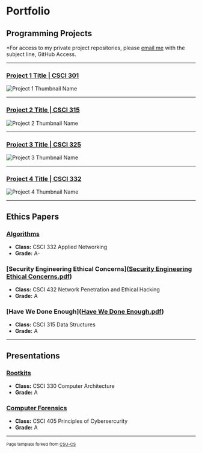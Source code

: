 Portfolio
=========

Programming Projects
--------------------

*For access to my private project repositories, please [email me](mailto:jeengelhardt@csustudent.net) with the subject line, GitHub Access.

---
### [Project 1 Title | CSCI 301](project1)

![Project 1 Thumbnail Name](images/dummy_thumbnail.jpg)

---
### [Project 2 Title | CSCI 315](project1)

![Project 2 Thumbnail Name](images/dummy_thumbnail.jpg)

---
### [Project 3 Title | CSCI 325](project1)

![Project 3 Thumbnail Name](images/dummy_thumbnail.jpg)

---
### [Project 4 Title | CSCI 332](project1)

![Project 4 Thumbnail Name](images/dummy_thumbnail.jpg)

---

Ethics Papers
-------------

### [Algorithms]([Algorithms.pdf](https://github.com/Packerfan81/Packerfan81.github.io/files/13570230/Algorithms.pdf))

-   **Class:** CSCI 332 Applied Networking
-   **Grade:** A-

### [Security Engineering Ethical Concerns]([Security Engineering Ethical Concerns.pdf](https://github.com/Packerfan81/Packerfan81.github.io/files/13569746/Security.Engineering.Ethical.Concerns.pdf))

-   **Class:** CSCI 432 Network Penetration and Ethical Hacking 
-   **Grade:** A

### [Have We Done Enough]([Have We Done Enough.pdf](https://github.com/Packerfan81/Packerfan81.github.io/files/13570248/Have.We.Done.Enough.pdf))

-   **Class:** CSCI 315 Data Structures 
-   **Grade:** A

---

Presentations
-------------

### [Rootkits]([Rootkits.pdf](https://github.com/Packerfan81/Packerfan81.github.io/files/13571974/Rootkits.pdf))


- **Class:** CSCI 330 Computer Architecture
- **Grade:** A


### [Computer Forensics](/pdf/sample_presentation.pdf)

- **Class:** CSCI 405 Principles of Cybersercurity
- **Grade:** A

---

<p style="font-size:11px">Page template forked from <a href="https://github.com/csu-cs/csci-portfolio">CSU-CS</a></p>
<!-- Remove above link if you don't want to attributive -->
